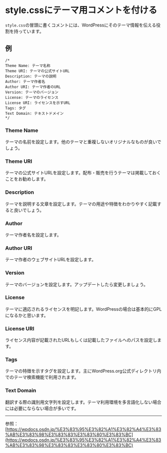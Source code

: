 # style.cssにテーマ用コメントを付ける
`style.css`の冒頭に書くコメントには、WordPressにそのテーマ情報を伝える役割を持っています。

## 例
```
/*
Theme Name: テーマ名称
Theme URI: テーマの公式サイトURL
Description: テーマの説明
Author: テーマ作者名
Author URI: テーマ作者のURL
Version: テーマのバージョン
License: テーマのライセンス
License URI: ライセンスを示すURL
Tags: タグ
Text Domain: テキストドメイン
*/
```

### Theme Name
テーマの名前を設定します。他のテーマと重複しないオリジナルなものが良いでしょう。

### Theme URI
テーマの公式サイトURLを設定します。配布・販売を行うテーマは掲載しておくことをお勧めします。

### Description
テーマを説明する文章を設定します。テーマの用途や特徴をわかりやすく記載すると良いでしょう。

### Author
テーマ作者名を設定します。

### Author URI
テーマ作者のウェブサイトURLを設定します。

### Version
テーマのバージョンを設定します。アップデートしたら変更しましょう。

### License
テーマに適応されるライセンスを明記します。WordPressの場合は基本的にGPLになるかと思います。

### License URI
ライセンス内容が記載されたURLもしくは記載したファイルへのパスを設定します。

### Tags
テーマの特徴を示すタグを設定します。主にWordPress.org公式ディレクトリ内でのテーマ検索機能で利用されます。

### Text Domain
翻訳する際の識別用文字列を設定します。テーマ利用環境を多言語化しない場合には必要にならない場合が多いです。

---
参照：[https://wpdocs.osdn.jp/%E3%83%95%E3%82%A1%E3%82%A4%E3%83%AB%E3%83%98%E3%83%83%E3%83%80%E3%83%BC](https://wpdocs.osdn.jp/%E3%83%95%E3%82%A1%E3%82%A4%E3%83%AB%E3%83%98%E3%83%83%E3%83%80%E3%83%BC)